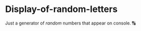 # Display-of-random-letters
Just a generator of _random_ numbers that appear on console. :capital_abcd:
